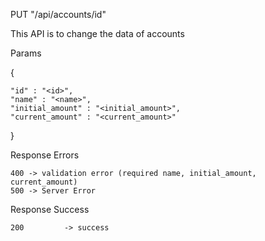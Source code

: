 PUT "/api/accounts/id"

This API is to change the data of accounts

Params

{

    "id" : "<id>",
    "name" : "<name>",
    "initial_amount" : "<initial_amount>",
    "current_amount" : "<current_amount>"

}

Response Errors

    400 -> validation error (required name, initial_amount, current_amount)
    500 -> Server Error

Response Success

    200         -> success
